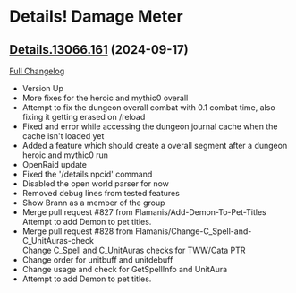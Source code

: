 # Details! Damage Meter

## [Details.13066.161](https://github.com/Tercioo/Details-Damage-Meter/tree/Details.13066.161) (2024-09-17)
[Full Changelog](https://github.com/Tercioo/Details-Damage-Meter/compare/Details.13009.161...Details.13066.161) 

- Version Up  
- More fixes for the heroic and mythic0 overall  
- Attempt to fix the dungeon overall combat with 0.1 combat time, also fixing it getting erased on /reload  
- Fixed and error while accessing the dungeon journal cache when the cache isn't loaded yet  
- Added a feature which should create a overall segment after a dungeon heroic and mythic0 run  
- OpenRaid update  
- Fixed the '/details npcid' command  
- Disabled the open world parser for now  
- Removed debug lines from tested features  
- Show Brann as a member of the group  
- Merge pull request #827 from Flamanis/Add-Demon-To-Pet-Titles  
    Attempt to add Demon to pet titles.  
- Merge pull request #828 from Flamanis/Change-C\_Spell-and-C\_UnitAuras-check  
    Change C\_Spell and C\_UnitAuras checks for TWW/Cata PTR  
- Change order for unitbuff and unitdebuff  
- Change usage and check for GetSpellInfo and UnitAura  
- Attempt to add Demon to pet titles.  
